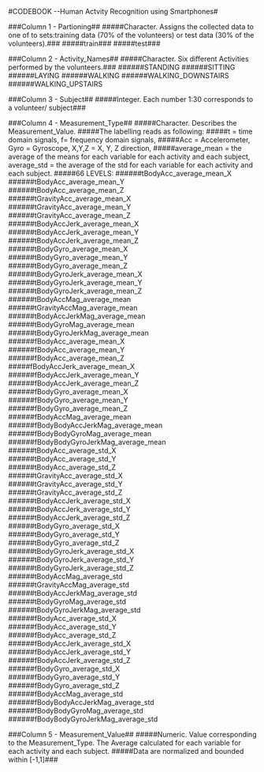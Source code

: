 #CODEBOOK --Human Actvity Recognition using Smartphones#

###Column 1 - Partioning##
#####Character. Assigns the collected data to one of to sets:training data (70% of the volunteers) or test data (30% of the volunteers).###
#####train###
#####test###

###Column 2 - Activity_Names##
#####Character. Six different Activities performed by the volunteers.###
######STANDING
######SITTING
######LAYING
######WALKING
######WALKING_DOWNSTAIRS
######WALKING_UPSTAIRS

###Column 3 - Subject##
#####Integer. Each number 1:30 corresponds to a volunteer/ subject###
        
###Column 4 - Measurement_Type##
#####Character. Describes the Measurement_Value.
#####The labelling reads as following: 
#####t = time domain signals, f= frequency domain signals,
#####Acc = Accelerometer, Gyro = Gyroscope, X,Y,Z = X, Y, Z direction, 
#####average_mean = the average of the means for each variable for each activity and each subject, average_std = the average of the std for each variable for each activity and each subject. 
#####66 LEVELS:
######tBodyAcc_average_mean_X       
######tBodyAcc_average_mean_Y  
######tBodyAcc_average_mean_Z           
######tGravityAcc_average_mean_X       
######tGravityAcc_average_mean_Y        
######tGravityAcc_average_mean_Z       
######tBodyAccJerk_average_mean_X       
######tBodyAccJerk_average_mean_Y      
######tBodyAccJerk_average_mean_Z      
######tBodyGyro_average_mean_X         
######tBodyGyro_average_mean_Y          
######tBodyGyro_average_mean_Z         
######tBodyGyroJerk_average_mean_X      
######tBodyGyroJerk_average_mean_Y     
######tBodyGyroJerk_average_mean_Z      
######tBodyAccMag_average_mean     
######tGravityAccMag_average_mean       
######tBodyAccJerkMag_average_mean    
######tBodyGyroMag_average_mean        
######tBodyGyroJerkMag_average_mean    
######fBodyAcc_average_mean_X   
######fBodyAcc_average_mean_Y          
######fBodyAcc_average_mean_Z           
#####fBodyAccJerk_average_mean_X      
######fBodyAccJerk_average_mean_Y       
######fBodyAccJerk_average_mean_Z     
######fBodyGyro_average_mean_X          
######fBodyGyro_average_mean_Y         
######fBodyGyro_average_mean_Z          
######fBodyAccMag_average_mean         
######fBodyBodyAccJerkMag_average_mean 
######fBodyBodyGyroMag_average_mean   
######fBodyBodyGyroJerkMag_average_mean 
######tBodyAcc_average_std_X           
######tBodyAcc_average_std_Y           
######tBodyAcc_average_std_Z           
######tGravityAcc_average_std_X         
######tGravityAcc_average_std_Y        
######tGravityAcc_average_std_Z         
######tBodyAccJerk_average_std_X       
######tBodyAccJerk_average_std_Y        
######tBodyAccJerk_average_std_Z       
######tBodyGyro_average_std_X           
######tBodyGyro_average_std_Y          
######tBodyGyro_average_std_Z           
######tBodyGyroJerk_average_std_X      
######tBodyGyroJerk_average_std_Y       
######tBodyGyroJerk_average_std_Z     
######tBodyAccMag_average_std           
######tGravityAccMag_average_std       
######tBodyAccJerkMag_average_std       
######tBodyGyroMag_average_std         
######tBodyGyroJerkMag_average_std      
######fBodyAcc_average_std_X           
######fBodyAcc_average_std_Y            
######fBodyAcc_average_std_Z           
######fBodyAccJerk_average_std_X        
######fBodyAccJerk_average_std_Y      
######fBodyAccJerk_average_std_Z        
######fBodyGyro_average_std_X          
######fBodyGyro_average_std_Y           
######fBodyGyro_average_std_Z          
######fBodyAccMag_average_std           
######fBodyBodyAccJerkMag_average_std 
######fBodyBodyGyroMag_average_std     
######fBodyBodyGyroJerkMag_average_std

###Column 5 - Measurement_Value##
#####Numeric. Value corresponding to the Measurement_Type. The Average calculated for  each variable for each activity and each subject.
#####Data are normalized and bounded within [-1,1]###

